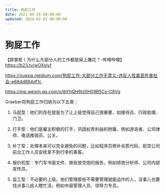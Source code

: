 ```yaml
---
title: 狗屁工作
date: 2021-09-28 00:00:00
updated: 2024-02-02 00:00:00
---
```


# 狗屁工作

【胖掌柜丨为什么大部分人的工作都是屎上雕花？-哔哩哔哩】 https://b23.tv/wOXslyf

https://xuexia.medium.com/狗屁工作-大部分工作无意义-违反人性甚至危害社会-e684d884df1c

https://mp.weixin.qq.com/s/IbYhQH6tz0H09B5Cs-C8Vg

Graeber将狗屁工作归纳为以下五类：

1. 马屁型：他们的存在就是为了让上级觉得自己很重要，如接待员、行政助理、门卫。

2. 打手型：他们是雇主积极的打手，巩固权贵利益的附庸，例如游说者、公司律师、电话推销员、公关。

3. 补丁型：处理本来可以完全避免的问题，比如程序员修补劣质代码、航空公司前台工作人员安抚拿不到行李的乘客。

4. 报价机型：专门写书面文件、做些放空炮的报告，例如绩效分析师、公司内部宣传员。

5. 监工型：不必要的上级，他们管理那些不需要管理就能运作的人，没事儿也要找点事儿给人瞎忙活，例如中层管理人员、领导力专员。

